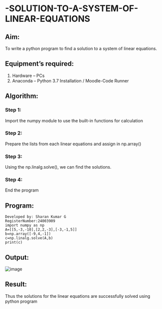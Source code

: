 # -SOLUTION-TO-A-SYSTEM-OF-LINEAR-EQUATIONS
## Aim:
To write a python program to find a solution to a system of linear equations.
## Equipment’s required:
1. 	Hardware – PCs
2. 	Anaconda – Python 3.7 Installation / Moodle-Code Runner
## Algorithm:
### Step 1: 
Import the numpy module to use the built-in functions for calculation
### Step 2: 
Prepare the lists from each linear equations and assign in np.array()
### Step 3: 
Using the np.linalg.solve(), we can find the solutions.
### Step 4: 
End the program
## Program:
```
Developed by: Sharan Kumar G
RegisterNumber:24003909
import numpy as np
A=[[5,-3,-10],[2,2,-3],[-3,-1,5]]
b=np.array([-9,4,-1])
c=np.linalg.solve(A,b)
print(c)
```

## Output:
![image](https://github.com/user-attachments/assets/eb15c89a-be3c-4181-af46-b4cab4b71c8c)

## Result: 
Thus the solutions for the linear equations are successfully solved using python program

